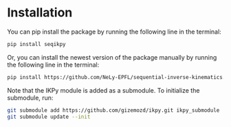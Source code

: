 # Installation

You can pip install the package by running the following line in the terminal:
```bash
pip install seqikpy
```

Or, you can install the newest version of the package manually by running the following line in the terminal:
```bash
pip install https://github.com/NeLy-EPFL/sequential-inverse-kinematics.git
```

Note that the IKPy module is added as a submodule. To initialize the submodule, run:
```bash
git submodule add https://github.com/gizemozd/ikpy.git ikpy_submodule
git submodule update --init
```